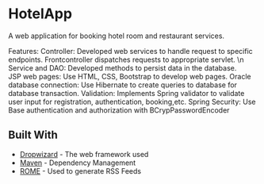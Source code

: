 # HotelApp
A web application for booking hotel room and restaurant services. 

Features: 
Controller: Developed web services to handle request to specific endpoints. Frontcontroller dispatches requests to appropriate servlet. \n
Service and DAO: Developed methods to persist data in the database.  
JSP web pages: Use HTML, CSS, Bootstrap to develop web pages.
Oracle database connection: Use Hibernate to create queries to database for database transaction. 
Validation: Implements Spring validator to validate user input for registration, authentication, booking,etc. 
Spring Security: Use Base authentication and authorization with BCrypPasswordEncoder

## Built With

* [Dropwizard](http://www.dropwizard.io/1.0.2/docs/) - The web framework used
* [Maven](https://maven.apache.org/) - Dependency Management
* [ROME](https://rometools.github.io/rome/) - Used to generate RSS Feeds


